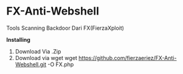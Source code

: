 # FX-Anti-Webshell
Tools Scanning Backdoor Dari FX(FierzaXploit)

<b>Installing</b>
1. Download Via .Zip
2. Download via wget
   wget https://github.com/fierzaeriez/FX-Anti-Webshell.git -O FX.php
